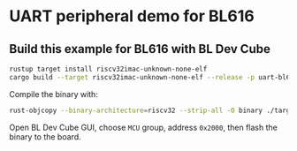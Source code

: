 # UART peripheral demo for BL616

## Build this example for BL616 with BL Dev Cube

```bash
rustup target install riscv32imac-unknown-none-elf
cargo build --target riscv32imac-unknown-none-elf --release -p uart-bl616-demo
```

Compile the binary with:

```bash
rust-objcopy --binary-architecture=riscv32 --strip-all -O binary ./target/riscv32imac-unknown-none-elf/release/uart-bl616-demo ./target/riscv32imac-unknown-none-elf/release/uart-bl616-demo.bin
```

Open BL Dev Cube GUI, choose `MCU` group, address `0x2000`, then flash the binary to the board.
